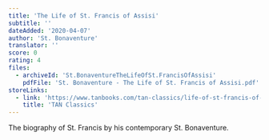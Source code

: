 ```yaml
---
title: 'The Life of St. Francis of Assisi'
subtitle: ''
dateAdded: '2020-04-07'
author: 'St. Bonaventure'
translator: ''
score: 0
rating: 4
files:
  - archiveId: 'St.BonaventureTheLifeOfSt.FrancisOfAssisi'
    pdfFile: 'St. Bonaventure - The Life of St. Francis of Assisi.pdf'
storeLinks:
  - link: 'https://www.tanbooks.com/tan-classics/life-of-st-francis-of-assisi.html'
    title: 'TAN Classics'
---
```


The biography of St. Francis by his contemporary St. Bonaventure.
